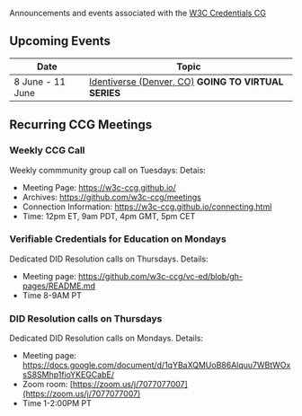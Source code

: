 Announcements and events associated with the [W3C Credentials CG](https://w3c-ccg.github.io)

## Upcoming Events

| Date | Topic |
|-----|--------|
| 8 June - 11 June | [Identiverse (Denver, CO)](http://www.cvent.com/d/fhqnf3/4W)  **GOING TO VIRTUAL SERIES**|


## Recurring CCG Meetings

### Weekly CCG Call

Weekly commmunity group call on Tuesdays: Detais:

- Meeting Page: https://w3c-ccg.github.io/
- Archives: https://github.com/w3c-ccg/meetings
- Connection Information: https://w3c-ccg.github.io/connecting.html
- Time: 12pm ET, 9am PDT, 4pm GMT, 5pm CET


### Verifiable Credentials for Education on Mondays

Dedicated DID Resolution calls on Thursdays. Details:

- Meeting page: https://github.com/w3c-ccg/vc-ed/blob/gh-pages/README.md
- Time 8-9AM PT


### DID Resolution calls on Thursdays

Dedicated DID Resolution calls on Mondays. Details:

- Meeting page: https://docs.google.com/document/d/1qYBaXQMUoB86Alquu7WBtWOxsS8SMhp1fioYKEGCabE/
- Zoom room: [https://zoom.us/j/7077077007](https://zoom.us/j/7077077007)
- Time 1-2:00PM PT


